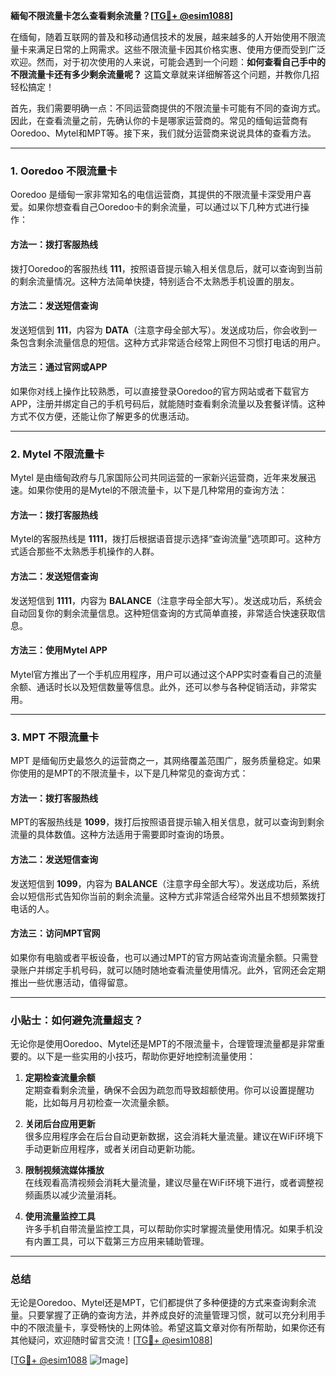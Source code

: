 **緬甸不限流量卡怎么查看剩余流量？[[TG💪+ @esim1088](https://t.me/s/esim1088)]**

在缅甸，随着互联网的普及和移动通信技术的发展，越来越多的人开始使用不限流量卡来满足日常的上网需求。这些不限流量卡因其价格实惠、使用方便而受到广泛欢迎。然而，对于初次使用的人来说，可能会遇到一个问题：**如何查看自己手中的不限流量卡还有多少剩余流量呢？** 这篇文章就来详细解答这个问题，并教你几招轻松搞定！

首先，我们需要明确一点：不同运营商提供的不限流量卡可能有不同的查询方式。因此，在查看流量之前，先确认你的卡是哪家运营商的。常见的缅甸运营商有Ooredoo、Mytel和MPT等。接下来，我们就分运营商来说说具体的查看方法。

---

### **1. Ooredoo 不限流量卡**

Ooredoo 是缅甸一家非常知名的电信运营商，其提供的不限流量卡深受用户喜爱。如果你想查看自己Ooredoo卡的剩余流量，可以通过以下几种方式进行操作：

#### **方法一：拨打客服热线**
拨打Ooredoo的客服热线 **111**，按照语音提示输入相关信息后，就可以查询到当前的剩余流量情况。这种方法简单快捷，特别适合不太熟悉手机设置的朋友。

#### **方法二：发送短信查询**
发送短信到 **111**，内容为 **DATA**（注意字母全部大写）。发送成功后，你会收到一条包含剩余流量信息的短信。这种方式非常适合经常上网但不习惯打电话的用户。

#### **方法三：通过官网或APP**
如果你对线上操作比较熟悉，可以直接登录Ooredoo的官方网站或者下载官方APP，注册并绑定自己的手机号码后，就能随时查看剩余流量以及套餐详情。这种方式不仅方便，还能让你了解更多的优惠活动。

---

### **2. Mytel 不限流量卡**

Mytel 是由缅甸政府与几家国际公司共同运营的一家新兴运营商，近年来发展迅速。如果你使用的是Mytel的不限流量卡，以下是几种常用的查询方法：

#### **方法一：拨打客服热线**
Mytel的客服热线是 **1111**，拨打后根据语音提示选择“查询流量”选项即可。这种方式适合那些不太熟悉手机操作的人群。

#### **方法二：发送短信查询**
发送短信到 **1111**，内容为 **BALANCE**（注意字母全部大写）。发送成功后，系统会自动回复你的剩余流量信息。这种短信查询的方式简单直接，非常适合快速获取信息。

#### **方法三：使用Mytel APP**
Mytel官方推出了一个手机应用程序，用户可以通过这个APP实时查看自己的流量余额、通话时长以及短信数量等信息。此外，还可以参与各种促销活动，非常实用。

---

### **3. MPT 不限流量卡**

MPT 是缅甸历史最悠久的运营商之一，其网络覆盖范围广，服务质量稳定。如果你使用的是MPT的不限流量卡，以下是几种常见的查询方式：

#### **方法一：拨打客服热线**
MPT的客服热线是 **1099**，拨打后按照语音提示输入相关信息，就可以查询到剩余流量的具体数值。这种方法适用于需要即时查询的场景。

#### **方法二：发送短信查询**
发送短信到 **1099**，内容为 **BALANCE**（注意字母全部大写）。发送成功后，系统会以短信形式告知你当前的剩余流量。这种方式非常适合经常外出且不想频繁拨打电话的人。

#### **方法三：访问MPT官网**
如果你有电脑或者平板设备，也可以通过MPT的官方网站查询流量余额。只需登录账户并绑定手机号码，就可以随时随地查看流量使用情况。此外，官网还会定期推出一些优惠活动，值得留意。

---

### **小贴士：如何避免流量超支？**

无论你是使用Ooredoo、Mytel还是MPT的不限流量卡，合理管理流量都是非常重要的。以下是一些实用的小技巧，帮助你更好地控制流量使用：

1. **定期检查流量余额**  
   定期查看剩余流量，确保不会因为疏忽而导致超额使用。你可以设置提醒功能，比如每月月初检查一次流量余额。

2. **关闭后台应用更新**  
   很多应用程序会在后台自动更新数据，这会消耗大量流量。建议在WiFi环境下手动更新应用程序，或者关闭自动更新功能。

3. **限制视频流媒体播放**  
   在线观看高清视频会消耗大量流量，建议尽量在WiFi环境下进行，或者调整视频画质以减少流量消耗。

4. **使用流量监控工具**  
   许多手机自带流量监控工具，可以帮助你实时掌握流量使用情况。如果手机没有内置工具，可以下载第三方应用来辅助管理。

---

### **总结**

无论是Ooredoo、Mytel还是MPT，它们都提供了多种便捷的方式来查询剩余流量。只要掌握了正确的查询方法，并养成良好的流量管理习惯，就可以充分利用手中的不限流量卡，享受畅快的上网体验。希望这篇文章对你有所帮助，如果你还有其他疑问，欢迎随时留言交流！[[TG💪+ @esim1088](https://t.me/s/esim1088)]

[[TG💪+ @esim1088](https://t.me/s/esim1088) ![Image](https://i.postimg.cc/4NQfJmqS/Snipaste-2025-05-13-00-14-12.png)]
